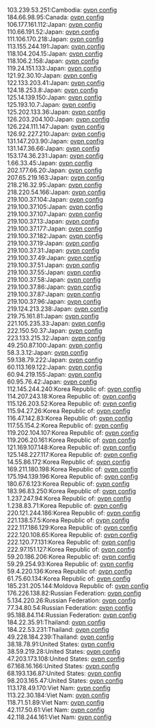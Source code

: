 103.239.53.251:Cambodia: [ovpn config](vpn/103_239_53_251.ovpn)  
184.66.98.95:Canada: [ovpn config](vpn/184_66_98_95.ovpn)  
106.177.161.112:Japan: [ovpn config](vpn/106_177_161_112.ovpn)  
110.66.191.52:Japan: [ovpn config](vpn/110_66_191_52.ovpn)  
111.106.170.218:Japan: [ovpn config](vpn/111_106_170_218.ovpn)  
113.155.244.191:Japan: [ovpn config](vpn/113_155_244_191.ovpn)  
118.104.204.15:Japan: [ovpn config](vpn/118_104_204_15.ovpn)  
118.106.2.158:Japan: [ovpn config](vpn/118_106_2_158.ovpn)  
119.24.151.133:Japan: [ovpn config](vpn/119_24_151_133.ovpn)  
121.92.30.10:Japan: [ovpn config](vpn/121_92_30_10.ovpn)  
122.133.203.41:Japan: [ovpn config](vpn/122_133_203_41.ovpn)  
124.18.253.8:Japan: [ovpn config](vpn/124_18_253_8.ovpn)  
125.14.139.150:Japan: [ovpn config](vpn/125_14_139_150.ovpn)  
125.193.10.7:Japan: [ovpn config](vpn/125_193_10_7.ovpn)  
125.202.133.36:Japan: [ovpn config](vpn/125_202_133_36.ovpn)  
126.203.204.100:Japan: [ovpn config](vpn/126_203_204_100.ovpn)  
126.224.111.147:Japan: [ovpn config](vpn/126_224_111_147.ovpn)  
126.92.227.210:Japan: [ovpn config](vpn/126_92_227_210.ovpn)  
131.147.203.90:Japan: [ovpn config](vpn/131_147_203_90.ovpn)  
131.147.36.66:Japan: [ovpn config](vpn/131_147_36_66.ovpn)  
153.174.36.231:Japan: [ovpn config](vpn/153_174_36_231.ovpn)  
1.66.33.45:Japan: [ovpn config](vpn/1_66_33_45.ovpn)  
202.177.66.20:Japan: [ovpn config](vpn/202_177_66_20.ovpn)  
207.65.219.163:Japan: [ovpn config](vpn/207_65_219_163.ovpn)  
218.216.32.95:Japan: [ovpn config](vpn/218_216_32_95.ovpn)  
218.220.54.166:Japan: [ovpn config](vpn/218_220_54_166.ovpn)  
219.100.37.104:Japan: [ovpn config](vpn/219_100_37_104.ovpn)  
219.100.37.105:Japan: [ovpn config](vpn/219_100_37_105.ovpn)  
219.100.37.107:Japan: [ovpn config](vpn/219_100_37_107.ovpn)  
219.100.37.13:Japan: [ovpn config](vpn/219_100_37_13.ovpn)  
219.100.37.177:Japan: [ovpn config](vpn/219_100_37_177.ovpn)  
219.100.37.182:Japan: [ovpn config](vpn/219_100_37_182.ovpn)  
219.100.37.19:Japan: [ovpn config](vpn/219_100_37_19.ovpn)  
219.100.37.31:Japan: [ovpn config](vpn/219_100_37_31.ovpn)  
219.100.37.49:Japan: [ovpn config](vpn/219_100_37_49.ovpn)  
219.100.37.51:Japan: [ovpn config](vpn/219_100_37_51.ovpn)  
219.100.37.55:Japan: [ovpn config](vpn/219_100_37_55.ovpn)  
219.100.37.58:Japan: [ovpn config](vpn/219_100_37_58.ovpn)  
219.100.37.86:Japan: [ovpn config](vpn/219_100_37_86.ovpn)  
219.100.37.87:Japan: [ovpn config](vpn/219_100_37_87.ovpn)  
219.100.37.96:Japan: [ovpn config](vpn/219_100_37_96.ovpn)  
219.124.213.238:Japan: [ovpn config](vpn/219_124_213_238.ovpn)  
219.75.161.81:Japan: [ovpn config](vpn/219_75_161_81.ovpn)  
221.105.235.33:Japan: [ovpn config](vpn/221_105_235_33.ovpn)  
222.150.50.37:Japan: [ovpn config](vpn/222_150_50_37.ovpn)  
223.133.215.32:Japan: [ovpn config](vpn/223_133_215_32.ovpn)  
49.250.87.100:Japan: [ovpn config](vpn/49_250_87_100.ovpn)  
58.3.3.12:Japan: [ovpn config](vpn/58_3_3_12.ovpn)  
59.138.79.222:Japan: [ovpn config](vpn/59_138_79_222.ovpn)  
60.113.169.122:Japan: [ovpn config](vpn/60_113_169_122.ovpn)  
60.94.219.155:Japan: [ovpn config](vpn/60_94_219_155.ovpn)  
60.95.76.42:Japan: [ovpn config](vpn/60_95_76_42.ovpn)  
112.145.244.240:Korea Republic of: [ovpn config](vpn/112_145_244_240.ovpn)  
114.207.243.18:Korea Republic of: [ovpn config](vpn/114_207_243_18.ovpn)  
115.126.203.52:Korea Republic of: [ovpn config](vpn/115_126_203_52.ovpn)  
115.94.27.26:Korea Republic of: [ovpn config](vpn/115_94_27_26.ovpn)  
116.47.142.83:Korea Republic of: [ovpn config](vpn/116_47_142_83.ovpn)  
117.55.154.2:Korea Republic of: [ovpn config](vpn/117_55_154_2.ovpn)  
119.202.104.107:Korea Republic of: [ovpn config](vpn/119_202_104_107.ovpn)  
119.206.20.161:Korea Republic of: [ovpn config](vpn/119_206_20_161.ovpn)  
121.169.107.148:Korea Republic of: [ovpn config](vpn/121_169_107_148.ovpn)  
125.148.227.117:Korea Republic of: [ovpn config](vpn/125_148_227_117.ovpn)  
14.55.86.172:Korea Republic of: [ovpn config](vpn/14_55_86_172.ovpn)  
169.211.180.198:Korea Republic of: [ovpn config](vpn/169_211_180_198.ovpn)  
175.194.139.196:Korea Republic of: [ovpn config](vpn/175_194_139_196.ovpn)  
180.67.6.123:Korea Republic of: [ovpn config](vpn/180_67_6_123.ovpn)  
183.96.83.250:Korea Republic of: [ovpn config](vpn/183_96_83_250.ovpn)  
1.237.247.94:Korea Republic of: [ovpn config](vpn/1_237_247_94.ovpn)  
1.238.83.71:Korea Republic of: [ovpn config](vpn/1_238_83_71.ovpn)  
220.121.244.186:Korea Republic of: [ovpn config](vpn/220_121_244_186.ovpn)  
221.138.57.5:Korea Republic of: [ovpn config](vpn/221_138_57_5.ovpn)  
222.117.186.129:Korea Republic of: [ovpn config](vpn/222_117_186_129.ovpn)  
222.120.108.65:Korea Republic of: [ovpn config](vpn/222_120_108_65.ovpn)  
222.120.77.131:Korea Republic of: [ovpn config](vpn/222_120_77_131.ovpn)  
222.97.151.127:Korea Republic of: [ovpn config](vpn/222_97_151_127.ovpn)  
59.20.186.206:Korea Republic of: [ovpn config](vpn/59_20_186_206.ovpn)  
59.29.254.93:Korea Republic of: [ovpn config](vpn/59_29_254_93.ovpn)  
59.4.220.136:Korea Republic of: [ovpn config](vpn/59_4_220_136.ovpn)  
61.75.60.134:Korea Republic of: [ovpn config](vpn/61_75_60_134.ovpn)  
185.231.205.144:Moldova Republic of: [ovpn config](vpn/185_231_205_144.ovpn)  
176.226.138.82:Russian Federation: [ovpn config](vpn/176_226_138_82.ovpn)  
5.134.220.26:Russian Federation: [ovpn config](vpn/5_134_220_26.ovpn)  
77.34.80.54:Russian Federation: [ovpn config](vpn/77_34_80_54.ovpn)  
95.188.84.114:Russian Federation: [ovpn config](vpn/95_188_84_114.ovpn)  
184.22.35.91:Thailand: [ovpn config](vpn/184_22_35_91.ovpn)  
184.22.53.231:Thailand: [ovpn config](vpn/184_22_53_231.ovpn)  
49.228.184.239:Thailand: [ovpn config](vpn/49_228_184_239.ovpn)  
38.18.78.91:United States: [ovpn config](vpn/38_18_78_91.ovpn)  
38.59.219.28:United States: [ovpn config](vpn/38_59_219_28.ovpn)  
47.203.173.108:United States: [ovpn config](vpn/47_203_173_108.ovpn)  
67.168.16.166:United States: [ovpn config](vpn/67_168_16_166.ovpn)  
68.193.136.87:United States: [ovpn config](vpn/68_193_136_87.ovpn)  
98.203.165.47:United States: [ovpn config](vpn/98_203_165_47.ovpn)  
113.178.49.170:Viet Nam: [ovpn config](vpn/113_178_49_170.ovpn)  
113.22.30.184:Viet Nam: [ovpn config](vpn/113_22_30_184.ovpn)  
118.71.51.89:Viet Nam: [ovpn config](vpn/118_71_51_89.ovpn)  
42.117.50.61:Viet Nam: [ovpn config](vpn/42_117_50_61.ovpn)  
42.118.244.161:Viet Nam: [ovpn config](vpn/42_118_244_161.ovpn)  
